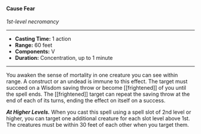 #### Cause Fear
*1st-level necromancy*
___
- **Casting Time:** 1 action
- **Range:** 60 feet
- **Components:** V
- **Duration:** Concentration, up to 1 minute
---
You awaken the sense of mortality in one creature you can see within range. A construct or an undead is immune to this effect. The target must succeed on a Wisdom saving throw or become [[frightened]] of you until the spell ends. The [[frightened]] target can repeat the saving throw at the end of each of its turns, ending the effect on itself on a success.

***At Higher Levels.*** When you cast this spell using a spell slot of 2nd level or higher, you can target one additional creature for each slot level above 1st. The creatures must be within 30 feet of each other when you target them.